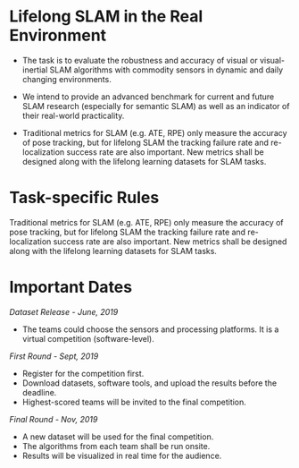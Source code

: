 
# Lifelong SLAM in the Real Environment
- The task is to evaluate the robustness and accuracy of visual or visual-inertial SLAM algorithms with commodity sensors in dynamic and daily changing environments.

- We intend to provide an advanced benchmark for current and future SLAM research (especially for semantic SLAM) as well as an indicator of their real-world practicality.

- Traditional metrics for SLAM (e.g. ATE, RPE) only measure the accuracy of pose tracking, but for lifelong SLAM the tracking failure rate and re-localization success rate are also important. New metrics shall be designed along with the lifelong learning datasets for SLAM tasks.

# Task-specific Rules
Traditional metrics for SLAM (e.g. ATE, RPE) only measure the accuracy of pose tracking, but for lifelong SLAM the tracking failure rate and re-localization success rate are also important. New metrics shall be designed along with the lifelong learning datasets for SLAM tasks.

# Important Dates
*Dataset Release - June, 2019*
- The teams could choose the sensors and processing platforms. It is a virtual competition (software-level).

*First Round - Sept, 2019*
- Register for the competition first. 
- Download datasets, software tools, and upload the results before the deadline.
- Highest-scored teams will be invited to the final competition.

*Final Round - Nov, 2019*
- A new dataset will be used for the final competition.
- The algorithms from each team shall be run onsite. 
- Results will be visualized in real time for the audience.



